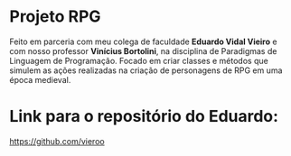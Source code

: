 # Projeto RPG
Feito em parceria com meu colega de faculdade **Eduardo Vidal Vieiro** e com nosso professor **Vinícius Bortolini**, na disciplina de Paradigmas de Linguagem de Programação.
Focado em criar classes e métodos que simulem as ações realizadas na criação de personagens de RPG em uma época medieval.

# Link para o repositório do Eduardo:
https://github.com/vieroo
